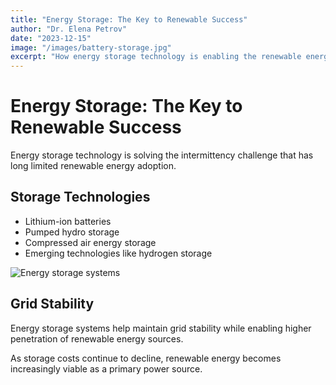 ```yaml
---
title: "Energy Storage: The Key to Renewable Success"
author: "Dr. Elena Petrov"
date: "2023-12-15"
image: "/images/battery-storage.jpg"
excerpt: "How energy storage technology is enabling the renewable energy transition."
---
```


# Energy Storage: The Key to Renewable Success

Energy storage technology is solving the intermittency challenge that has long limited renewable energy adoption.

## Storage Technologies

- Lithium-ion batteries
- Pumped hydro storage
- Compressed air energy storage
- Emerging technologies like hydrogen storage

![Energy storage systems](/images/battery-storage.jpg)

## Grid Stability

Energy storage systems help maintain grid stability while enabling higher penetration of renewable energy sources.

As storage costs continue to decline, renewable energy becomes increasingly viable as a primary power source.
